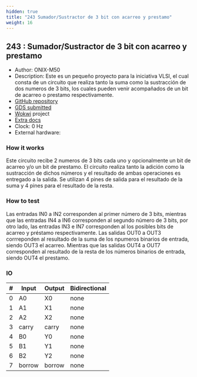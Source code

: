 ```yaml
---
hidden: true
title: "243 Sumador/Sustractor de 3 bit con acarreo y prestamo"
weight: 16
---
```


## 243 : Sumador/Sustractor de 3 bit con acarreo y prestamo

* Author: ONIX-M50
* Description: Este es un pequeño proyecto para la iniciativa VLSI, el cual consta de un circuito que realiza tanto la suma como la sustracción de dos numeros de 3 bits, los cuales pueden venir acompañados de un bit de acarreo o prestamo respectivamente.
* [GitHub repository](https://github.com/ONIX-M50/DesdeWokwi)
* [GDS submitted](https://github.com/ONIX-M50/DesdeWokwi/actions/runs/6068914443)
* [Wokwi](https://wokwi.com/projects/374903567624066049) project
* [Extra docs]()
* Clock: 0 Hz
* External hardware: 



### How it works

Este circuito recibe 2 numeros de 3 bits cada uno y opcionalmente un bit de acarreo y/o un bit de prestamo. El circuito realiza
tanto la adición como la sustracción de dichos números y el resultado de ambas operaciones es entregado a la salida.
Se utilizan 4 pines de salida para el resultado de la suma y 4 pines para el resultado de la resta.


### How to test

Las entradas IN0 a IN2 corresponden al primer número de 3 bits, mientras que las entradas IN4 a IN6 corresponden al segundo
número de 3 bits, por otro lado, las entradas IN3 e IN7 corresponden al los posibles bits de acarreo y préstamo respectivamente.
Las salidas OUT0 a OUT3 corrreponden al resultado de la suma de los npumeros binarios de entrada, siendo OUT3 el acarreo. Mientras
que las salidas OUT4 a OUT7 corresponden al resultado de la resta de los números binarios de entrada, siendo OUT4 el prestamo.


### IO

| # | Input        | Output       | Bidirectional      |
|---|--------------|--------------| -------------------|
| 0 | A0  | X0 | none |
| 1 | A1  | X1 | none |
| 2 | A2  | X2 | none |
| 3 | carry  | carry | none |
| 4 | B0  | Y0 | none |
| 5 | B1  | Y1 | none |
| 6 | B2  | Y2 | none |
| 7 | borrow  | borrow | none |

